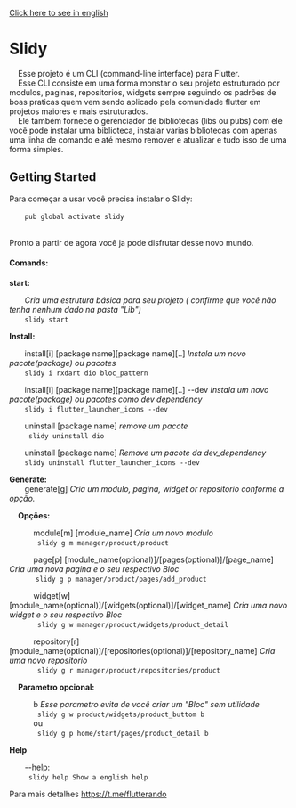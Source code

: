 [Click here to see in english](README.md)

# Slidy

&nbsp;&nbsp;&nbsp;&nbsp;Esse projeto é um CLI (command-line interface) para Flutter.<br>
&nbsp;&nbsp;&nbsp;&nbsp;Esse CLI consiste em uma forma monstar o seu projeto estruturado por modulos, paginas, repositorios, widgets sempre seguindo os padrões de boas praticas quem vem sendo aplicado pela comunidade flutter em projetos maiores e mais estruturados.<br>
&nbsp;&nbsp;&nbsp;&nbsp;Ele também fornece o gerenciador de bibliotecas (libs ou pubs) com ele você pode instalar uma biblioteca, instalar varias bibliotecas com apenas uma linha de comando e até mesmo remover e atualizar e tudo isso de uma forma simples.

## Getting Started <br>

Para começar a usar você precisa instalar o Slidy:

&nbsp;&nbsp;&nbsp;&nbsp;&nbsp;&nbsp;&nbsp;`pub global activate slidy`

<br>Pronto a partir de agora você ja pode disfrutar desse novo mundo.

#### Comands:     <br>
  **start:**    <br>
     
     
&nbsp;&nbsp;&nbsp;&nbsp;&nbsp;&nbsp;&nbsp;*Cria uma estrutura básica para seu projeto ( confirme que você não tenha nenhum dado na pasta "Lib")*<br/>
         &nbsp;&nbsp;&nbsp;&nbsp;&nbsp;&nbsp;&nbsp;` slidy start `

**Install:** <br>

&nbsp;&nbsp;&nbsp;&nbsp;&nbsp;&nbsp;&nbsp;install[i] [package name][package name][..] 	*Instala um novo pacote(package) ou pacotes*<br/>
        &nbsp;&nbsp;&nbsp;&nbsp;&nbsp;&nbsp;&nbsp;` slidy i rxdart dio bloc_pattern `

&nbsp;&nbsp;&nbsp;&nbsp;&nbsp;&nbsp;&nbsp;install[i] [package name][package name][..] --dev *Instala um novo pacote(package) ou pacotes como dev dependency*<br/>
        &nbsp;&nbsp;&nbsp;&nbsp;&nbsp;&nbsp;&nbsp;` slidy i flutter_launcher_icons --dev ` 


&nbsp;&nbsp;&nbsp;&nbsp;&nbsp;&nbsp;&nbsp;uninstall [package name]	*remove um pacote*<br/>
        &nbsp;&nbsp;&nbsp;&nbsp;&nbsp;&nbsp;&nbsp;` slidy uninstall dio` 

&nbsp;&nbsp;&nbsp;&nbsp;&nbsp;&nbsp;&nbsp;uninstall [package name]	*Remove um pacote da dev_dependency*<br/>
         &nbsp;&nbsp;&nbsp;&nbsp;&nbsp;&nbsp;&nbsp;` slidy uninstall flutter_launcher_icons --dev  ` 

**Generate:** <br>
    &nbsp;&nbsp;&nbsp;&nbsp;&nbsp;&nbsp;&nbsp;generate[g] *Cria um modulo, pagina, widget or repositorio conforme a opção.*<br/>
    
&nbsp;&nbsp;&nbsp;&nbsp;**Opções:**<br/>
    
&nbsp;&nbsp;&nbsp;&nbsp;&nbsp;&nbsp;&nbsp;&nbsp;&nbsp;&nbsp;&nbsp;module[m] [module_name] *Cria um novo modulo*<br/>
             &nbsp;&nbsp;&nbsp;&nbsp;&nbsp;&nbsp;&nbsp;&nbsp;&nbsp;&nbsp;&nbsp;` slidy g m manager/product/product` 
            
&nbsp;&nbsp;&nbsp;&nbsp;&nbsp;&nbsp;&nbsp;&nbsp;&nbsp;&nbsp;&nbsp;page[p] [module_name(optional)]/[pages(optional)]/[page_name]	*Cria uma nova pagina e o seu respectivo Bloc*<br/>
&nbsp;&nbsp;&nbsp;&nbsp;&nbsp;&nbsp;&nbsp;&nbsp;&nbsp;&nbsp;&nbsp;             ` slidy g p manager/product/pages/add_product	` 
            
&nbsp;&nbsp;&nbsp;&nbsp;&nbsp;&nbsp;&nbsp;&nbsp;&nbsp;&nbsp;&nbsp;widget[w] [module_name(optional)]/[widgets(optional)]/[widget_name] *Cria uma novo widget e o seu respectivo Bloc*<br/>
             &nbsp;&nbsp;&nbsp;&nbsp;&nbsp;&nbsp;&nbsp;&nbsp;&nbsp;&nbsp;&nbsp;` slidy g w manager/product/widgets/product_detail` 
            
&nbsp;&nbsp;&nbsp;&nbsp;&nbsp;&nbsp;&nbsp;&nbsp;&nbsp;&nbsp;&nbsp;repository[r] [module_name(optional)]/[repositories(optional)]/[repository_name] *Cria uma novo repositorio*<br/>
             &nbsp;&nbsp;&nbsp;&nbsp;&nbsp;&nbsp;&nbsp;&nbsp;&nbsp;&nbsp;&nbsp;` slidy g r manager/product/repositories/product` 
    

&nbsp;&nbsp;&nbsp;&nbsp;**Parametro opcional:** <br>

&nbsp;&nbsp;&nbsp;&nbsp;&nbsp;&nbsp;&nbsp;&nbsp;&nbsp;&nbsp;&nbsp;b  *Esse parametro evita de você criar um "Bloc" sem utilidade*<br/>
        &nbsp;&nbsp;&nbsp;&nbsp;&nbsp;&nbsp;&nbsp;&nbsp;&nbsp;&nbsp;&nbsp;` slidy g w product/widgets/product_buttom b` <br/>
        &nbsp;&nbsp;&nbsp;&nbsp;&nbsp;&nbsp;&nbsp;&nbsp;&nbsp;&nbsp;&nbsp;ou<br/>
        &nbsp;&nbsp;&nbsp;&nbsp;&nbsp;&nbsp;&nbsp;&nbsp;&nbsp;&nbsp;&nbsp;` slidy g p home/start/pages/product_detail b` 

**Help** <br>

&nbsp;&nbsp;&nbsp;&nbsp;&nbsp;&nbsp;&nbsp;--help:<br/>
    &nbsp;&nbsp;&nbsp;&nbsp;&nbsp;&nbsp;&nbsp;` slidy help Show a english help` 

Para mais detalhes https://t.me/flutterando
